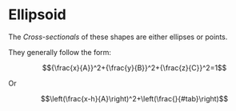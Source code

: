 # Ellipsoid

The *Cross-sectionals* of these shapes are either ellipses or points.

They generally follow the form: 

$${\frac{x}{A}}^2+{\frac{y}{B}}^2+{\frac{z}{C}}^2=1$$

Or

$$\left(\frac{x-h}{A}\right)^2+\left(\frac{}{#tab}\right)$$